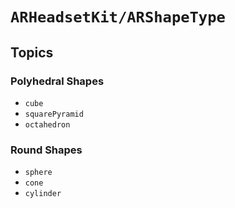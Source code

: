 # ``ARHeadsetKit/ARShapeType``

## Topics

### Polyhedral Shapes

- ``cube``
- ``squarePyramid``
- ``octahedron``

### Round Shapes

- ``sphere``
- ``cone``
- ``cylinder``
